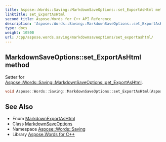 ```yaml
---
title: Aspose::Words::Saving::MarkdownSaveOptions::set_ExportAsHtml method
linktitle: set_ExportAsHtml
second_title: Aspose.Words for C++ API Reference
description: 'Aspose::Words::Saving::MarkdownSaveOptions::set_ExportAsHtml method. Setter for Aspose::Words::Saving::MarkdownSaveOptions::get_ExportAsHtml in C++.'
type: docs
weight: 10500
url: /cpp/aspose.words.saving/markdownsaveoptions/set_exportashtml/
---
```

## MarkdownSaveOptions::set_ExportAsHtml method


Setter for [Aspose::Words::Saving::MarkdownSaveOptions::get_ExportAsHtml](../get_exportashtml/).

```cpp
void Aspose::Words::Saving::MarkdownSaveOptions::set_ExportAsHtml(Aspose::Words::Saving::MarkdownExportAsHtml value)
```

## See Also

* Enum [MarkdownExportAsHtml](../../markdownexportashtml/)
* Class [MarkdownSaveOptions](../)
* Namespace [Aspose::Words::Saving](../../)
* Library [Aspose.Words for C++](../../../)
